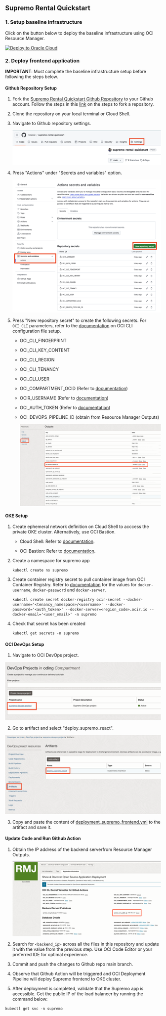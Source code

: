 ## Supremo Rental Quickstart

### 1. Setup baseline infrastructure

Click on the button below to deploy the baseline infrastructure using OCI Resource Manager.

[![Deploy to Oracle Cloud](https://oci-resourcemanager-plugin.plugins.oci.oraclecloud.com/latest/deploy-to-oracle-cloud.svg)](https://cloud.oracle.com/resourcemanager/stacks/create?zipUrl=https://github.com/howowi/supremo-rental-quickstart/releases/download/v1.9.6/supremo_stack_v1.9.6.zip)

### 2. Deploy frontend application
**IMPORTANT**: Must complete the baseline infrastructure setup before following the steps below.

#### Github Repository Setup

1. Fork the [Supremo Rental Quickstart Github Repository](https://github.com/howowi/supremo-rental-quickstart) to your Github account. Follow the steps in this [link](https://docs.github.com/en/pull-requests/collaborating-with-pull-requests/working-with-forks/fork-a-repo?tool=webui#forking-a-repository) on the steps to fork a repository.

2. Clone the repository on your local terminal or Cloud Shell.

3. Navigate to Github repository settings.

    ![](img/gh_settings.png)

4. Press "Actions" under "Secrets and variables" option.

    ![](img/gh_secrets.png)

5. Press "New repository secret" to create the following secrets. For `OCI_CLI` parameters, refer to the [documentation](https://docs.oracle.com/en-us/iaas/Content/API/SDKDocs/cliinstall.htm#configfile) on OCI CLI configuration file setup.

    * OCI_CLI_FINGERPRINT
    * OCI_CLI_KEY_CONTENT
    * OCI_CLI_REGION
    * OCI_CLI_TENANCY
    * OCI_CLI_USER
    * OCI_COMPARTMENT_OCID (Refer to [documentation](https://docs.oracle.com/en-us/iaas/Content/GSG/Tasks/contactingsupport_topic-Locating_Oracle_Cloud_Infrastructure_IDs.htm#Finding_the_OCID_of_a_Compartment))
    * OCIR_USERNAME (Refer to [documentation](https://docs.oracle.com/en-us/iaas/Content/Registry/Tasks/registrypullingimagesusingthedockercli.htm))
    * OCI_AUTH_TOKEN (Refer to [documentation](https://docs.oracle.com/en-us/iaas/Content/Registry/Tasks/registrypullingimagesusingthedockercli.htm))
    * OCI_DEVOPS_PIPELINE_ID (obtain from Resource Manager Outputs)

        ![](img/devops_pipeline_id.png)

#### OKE Setup

1. Create ephemeral network definition on Cloud Shell to acccess the private OKE cluster. Alternatively, use OCI Bastion.

    * Cloud Shell: Refer to [documentation](https://docs.oracle.com/en-us/iaas/Content/API/Concepts/cloudshellintro_topic-Cloud_Shell_Networking.htm#Cloud_Shell_Private_Access).

    * OCI Bastion: Refer to [documentation](https://docs.oracle.com/en-us/iaas/Content/ContEng/Tasks/contengsettingupbastion.htm#contengsettingupbastion_topic_Access_Kubernetes_API_endpoint).

2. Create a namespace for supremo app
    ```
    kubectl create ns supremo
    ```

3. Create container registry secret to pull container image from OCI Container Registry. Refer to [documentation](https://docs.oracle.com/en-us/iaas/Content/Registry/Tasks/registrypullingimagesusingthedockercli.htm) for the values for `docker-username`, `docker-password` and `docker-server`.
    ```
    kubectl create secret docker-registry ocir-secret --docker-username='<tenancy_namespace>/<username>' --docker-password='<auth_token>' --docker-server=<region_code>.ocir.io --docker-email='<user_email>' -n supremo
    ```

4. Check that secret has been created
    ```
    kubectl get secrets -n supremo
    ```

#### OCI DevOps Setup

1. Navigate to OCI DevOps project.

![](img/devops_project.png)

2. Go to artifact and select "deploy_supremo_react".

![](img/devops_artifacts.png)

3. Copy and paste the content of [deployment_supremo_frontend.yml](deployment/deployment_supremo_frontend.yml) to the artifact and save it.

#### Update Code and Run Github Action

1.  Obtain the IP address of the backend serverfrom Resource Manager Outputs.

    ![](img/backend_ip_addr.png)

2. Search for `<backend_ip>` across all the files in this repository and update it with the value from the previous step. Use OCI Code Editor or your preferred IDE for optimal experience.

2. Commit and push the changes to Github repo main branch.

3. Observe that Github Action will be triggered and OCI Deployment Pipeline will deploy Supremo frontend to OKE cluster.

4. After deployment is completed, validate that the Supremo app is accessible. Get the public IP of the load balancer by running the command below:
```
kubectl get svc -n supremo
```